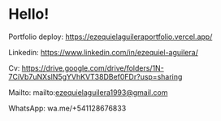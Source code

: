 # Hello!
Portfolio deploy: https://ezequielaguileraportfolio.vercel.app/

Linkedin: https://www.linkedin.com/in/ezequiel-aguilera/

Cv: https://drive.google.com/drive/folders/1N-7CiVb7uNXslN5gYVhKVT38DBef0FDr?usp=sharing

Mailto: mailto:ezequielaguilera1993@gmail.com

WhatsApp: wa.me/+541128676833

